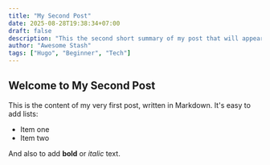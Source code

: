 ```yaml
---
title: "My Second Post"
date: 2025-08-28T19:38:34+07:00
draft: false
description: "This the second short summary of my post that will appear on the blog listing page."
author: "Awesome Stash"
tags: ["Hugo", "Beginner", "Tech"]
---
```


## Welcome to My Second Post

This is the content of my very first post, written in Markdown. It's easy to add lists:

* Item one
* Item two

And also to add **bold** or *italic* text.